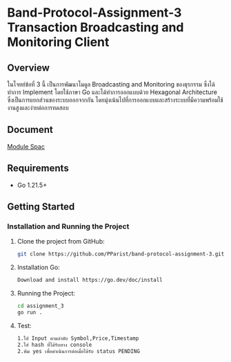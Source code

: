 # Band-Protocol-Assignment-3 Transaction Broadcasting and Monitoring Client

## Overview
ในโจทย์ข้อที่ 3 นี้ เป็นการพัฒนาโมดูล Broadcasting and Monitoring ของธุรกรรม ซึ่งได้ทำการ Implement โดยใช้ภาษา Go และได้ทำการออกแบบด้วย Hexagonal Architecture ซึ่งเป็นการแยกส่วนของระบบออกจากกัน โดยมุ่งเน้นไปที่การออกแบบและสร้างระบบที่มีความพร้อมใช้งานสูงและง่ายต่อการทดสอบ

## Document
 [Module Spac](https://docs.google.com/document/d/1w71E__7h67h4-Iur-JQaDMmRyU0Y0_vKDA3zy6aBBpw/edit?usp=sharing)

## Requirements
- Go 1.21.5+

## Getting Started
### Installation and Running the Project
1. Clone the project from GitHub:
   ```sh
   git clone https://github.com/PParist/band-protocol-assignment-3.git
2. Installation Go:
   ```sh
   Download and install https://go.dev/doc/install
3. Running the Project:
   ```sh
   cd assignment_3
   go run .
4. Test:
   ```sh
   1.ใส่ Input ตามลำดับ Symbol,Price,Timestamp
   2.ใส่ hash ที่ได้รับทาง console
   2.พิม yes เพื่อดำเนินการต่อเมื่อได้รับ status PENDING

